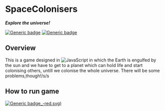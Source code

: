 # SpaceColonisers 

_**Explore the universe!**_

[![Generic badge](https://img.shields.io/badge/Programming_Language-JavaScript-brightgreen.svg)](https://www.python.org/downloads/release/python-388/)
[![Generic badge](https://img.shields.io/badge/Status-Work_in_progress-red.svg)](https://user-images.githubusercontent.com/74598401/115232433-51f03480-a134-11eb-8f58-f14b52d9e230.png)


## Overview
This is a game designed in ![JavaScript](https://www.oracle.com/java/technologies/) in which the Earth is engulfed by the sun and we have to get to a planet which can hold life and start colonising others, untill we colonise the whole universe. There will be some problems,though!/s/s 

## How to run game
[![Generic badge](https://img.shields.io/badge/coming_soon-_:)_-red.svg)](https://user-images.githubusercontent.com/74598401/115232433-51f03480-a134-11eb-8f58-f14b52d9e230.png)
